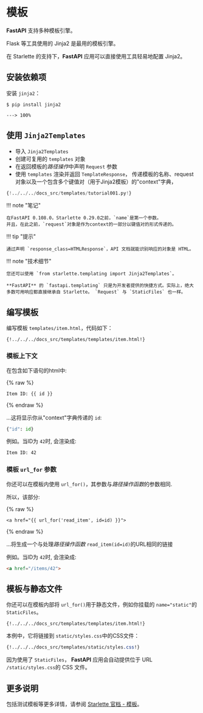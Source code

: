 # 模板

**FastAPI** 支持多种模板引擎。

Flask 等工具使用的 Jinja2 是最用的模板引擎。

在 Starlette 的支持下，**FastAPI** 应用可以直接使用工具轻易地配置 Jinja2。

## 安装依赖项

安装 `jinja2`：

<div class="termy">

```console
$ pip install jinja2

---> 100%
```

</div>

## 使用 `Jinja2Templates`

* 导入 `Jinja2Templates`
* 创建可复用的 `templates` 对象
* 在返回模板的*路径操作*中声明 `Request` 参数
* 使用 `templates` 渲染并返回 `TemplateResponse`， 传递模板的名称、request对象以及一个包含多个键值对（用于Jinja2模板）的"context"字典，

```Python hl_lines="4  11  15-16"
{!../../../docs_src/templates/tutorial001.py!}
```

!!! note "笔记"

    在FastAPI 0.108.0，Starlette 0.29.0之前，`name`是第一个参数。
    并且，在此之前，`request`对象是作为context的一部分以键值对的形式传递的。

!!! tip "提示"

    通过声明 `response_class=HTMLResponse`，API 文档就能识别响应的对象是 HTML。

!!! note "技术细节"

    您还可以使用 `from starlette.templating import Jinja2Templates`。
    
    **FastAPI** 的 `fastapi.templating` 只是为开发者提供的快捷方式。实际上，绝大多数可用响应都直接继承自 Starlette。 `Request` 与 `StaticFiles` 也一样。

## 编写模板

编写模板 `templates/item.html`，代码如下：

```jinja hl_lines="7"
{!../../../docs_src/templates/templates/item.html!}
```

### 模板上下文

在包含如下语句的html中:

{% raw %}

```jinja
Item ID: {{ id }}
```

{% endraw %}

...这将显示你从"context"字典传递的 `id`:

```Python
{"id": id}
```

例如。当ID为 `42`时, 会渲染成:

```html
Item ID: 42
```

### 模板 `url_for` 参数

你还可以在模板内使用 `url_for()`，其参数与*路径操作函数*的参数相同.

所以，该部分:

{% raw %}

```jinja
<a href="{{ url_for('read_item', id=id) }}">
```

{% endraw %}

...将生成一个与处理*路径操作函数* `read_item(id=id)`的URL相同的链接

例如。当ID为 `42`时, 会渲染成:

```html
<a href="/items/42">
```

## 模板与静态文件

你还可以在模板内部将 `url_for()`用于静态文件，例如你挂载的 `name="static"`的`StaticFiles`。

```jinja hl_lines="4"
{!../../../docs_src/templates/templates/item.html!}
```

本例中，它将链接到 `static/styles.css`中的CSS文件：

```CSS hl_lines="4"
{!../../../docs_src/templates/static/styles.css!}
```

因为使用了 `StaticFiles`， **FastAPI** 应用会自动提供位于 URL `/static/styles.css`的 CSS 文件。

## 更多说明

包括测试模板等更多详情，请参阅 <a href="https://www.starlette.io/templates/" class="external-link" target="_blank">Starlette 官档 - 模板</a>。

